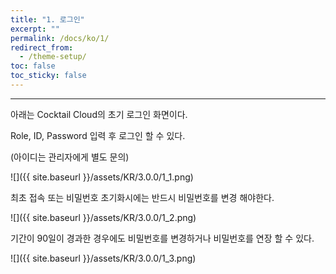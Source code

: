 ```yaml
---
title: "1. 로그인"
excerpt: ""
permalink: /docs/ko/1/
redirect_from:
  - /theme-setup/
toc: false
toc_sticky: false
---
```


---
아래는 Cocktail Cloud의 초기 로그인 화면이다.

Role, ID, Password 입력 후 로그인 할 수 있다.

\(아이디는 관리자에게 별도 문의\)

![]({{ site.baseurl }}/assets/KR/3.0.0/1_1.png)

최초 접속 또는 비밀번호 초기화시에는 반드시 비밀번호를 변경 해야한다.

![]({{ site.baseurl }}/assets/KR/3.0.0/1_2.png)

기간이 90일이 경과한 경우에도 비밀번호를 변경하거나 비밀번호를 연장 할 수 있다.

![]({{ site.baseurl }}/assets/KR/3.0.0/1_3.png)
